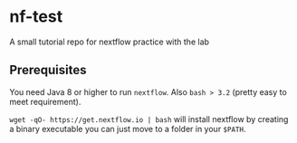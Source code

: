 # nf-test
A small tutorial repo for nextflow practice with the lab

## Prerequisites

You need Java 8 or higher to run `nextflow`.  Also `bash > 3.2` (pretty easy to meet requirement).

`wget -qO- https://get.nextflow.io | bash` will install nextflow by creating a binary executable you can just move to a folder in your `$PATH`.
